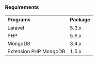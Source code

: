 
### Requirements

Programs                | Package
:-----------------------|:----------
 Laravel                | 5.3.x
 PHP   	                | 5.6.x
 MongoDB                | 3.4.x
 Extension PHP MongoDB  | 1.5.x 
 
